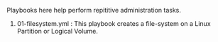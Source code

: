 Playbooks here help perform repititive administration tasks. 

1. 01-filesystem.yml : This playbook creates a file-system on a Linux Partition or Logical Volume.